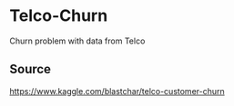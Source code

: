 # Telco-Churn

Churn problem with data from Telco

## Source 
https://www.kaggle.com/blastchar/telco-customer-churn </br> 
